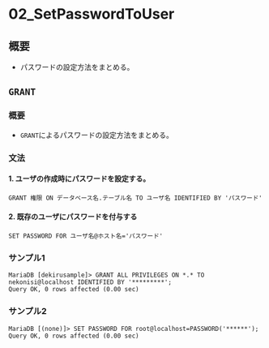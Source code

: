 02\_SetPasswordToUser
===

## 概要

- パスワードの設定方法をまとめる。

## `GRANT`

### 概要

- `GRANT`によるパスワードの設定方法をまとめる。

### 文法

#### 1. ユーザの作成時にパスワードを設定する。

`GRANT 権限 ON データベース名.テーブル名 TO ユーザ名 IDENTIFIED BY 'パスワード'`

#### 2. 既存のユーザにパスワードを付与する

`SET PASSWORD FOR ユーザ名@ホスト名='パスワード'`

### サンプル1

```
MariaDB [dekirusample]> GRANT ALL PRIVILEGES ON *.* TO nekonisi@localhost IDENTIFIED BY '*********';
Query OK, 0 rows affected (0.00 sec)
```

### サンプル2

```
MariaDB [(none)]> SET PASSWORD FOR root@localhost=PASSWORD('******');
Query OK, 0 rows affected (0.00 sec)
```
